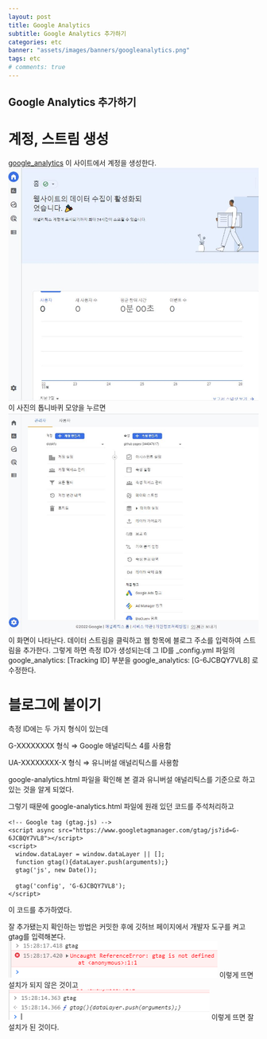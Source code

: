```yaml
---
layout: post
title: Google Analytics
subtitle: Google Analytics 추가하기 
categories: etc
banner: "assets/images/banners/googleanalytics.png"
tags: etc
# comments: true
---
```


## Google Analytics 추가하기 

# 계정, 스트림 생성

[google_analytics](https://analytics.google.com/) 이 사이트에서 계정을 생성한다.
![ga1](assets/images/ga1.JPG)
이 사진의 톱니바퀴 모양을 누르면 
![ga2](assets/images/ga2.JPG) 
이 화면이 나타난다. 데이터 스트림을 클릭하고 웹 항목에 블로그 주소를 입력하여 스트림을 추가한다. 
그렇게 하면 측정 ID가 생성되는데 그 ID를 _config.yml 파일의 google_analytics: [Tracking ID] 부분을 
google_analytics: [G-6JCBQY7VL8] 로 수정한다. 

# 블로그에 붙이기 

측정 ID에는 두 가지 형식이 있는데

G-XXXXXXXX 형식 ⇒ Google 애널리틱스 4를 사용함

UA-XXXXXXXX-X 형식 ⇒ 유니버설 애널리틱스를 사용함

google-analytics.html 파일을 확인해 본 결과 유니버설 애널리틱스를 기준으로 하고 있는 것을 알게 되었다. 

그렇기 때문에 google-analytics.html 파일에 원래 있던 코드를 주석처리하고 
```
<!-- Google tag (gtag.js) -->
<script async src="https://www.googletagmanager.com/gtag/js?id=G-6JCBQY7VL8"></script>
<script>
  window.dataLayer = window.dataLayer || [];
  function gtag(){dataLayer.push(arguments);}
  gtag('js', new Date());

  gtag('config', 'G-6JCBQY7VL8');
</script>
``` 
이 코드를 추가하였다. 

잘 추가됐는지 확인하는 방법은 커밋한 후에 깃허브 페이지에서 개발자 도구를 켜고 gtag를 입력해본다. 
![ga3](assets/images/ga3.png)
이렇게 뜨면 설치가 되지 않은 것이고 
![ga4](assets/images/ga4.png)
이렇게 뜨면 잘 설치가 된 것이다. 